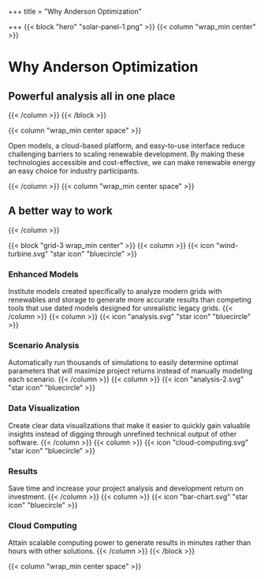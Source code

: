+++
title = "Why Anderson Optimization"

+++
{{< block "hero" "solar-panel-1.png" >}}
{{< column "wrap_min center" >}}

# Why Anderson Optimization

## Powerful analysis all in one place

{{< /column >}}
{{< /block >}}

{{< column "wrap_min center space" >}}

Open models, a cloud-based platform, and easy-to-use interface reduce challenging barriers to scaling renewable development. By making these technologies accessible and cost-effective, we can make renewable energy an easy choice for industry participants.

{{< /column >}}
{{< column "wrap_min center space" >}}

## A better way to work

{{< /column >}}

{{< block "grid-3 wrap_min center" >}}
{{< column >}}
{{< icon "wind-turbine.svg" "star icon" "bluecircle" >}}

### Enhanced Models

Institute models created specifically to analyze modern grids with renewables and storage to generate more accurate results than competing tools that use dated models designed for unrealistic legacy grids.
{{< /column >}}
{{< column >}}
{{< icon "analysis.svg" "star icon" "bluecircle" >}}

### Scenario Analysis

Automatically run thousands of simulations to easily determine optimal parameters that will maximize project returns instead of manually modeling each scenario.
{{< /column >}}
{{< column >}}
{{< icon "analysis-2.svg" "star icon" "bluecircle" >}}

### Data Visualization

Create clear data visualizations that make it easier to quickly gain valuable insights instead of digging through unrefined technical output of other software.
{{< /column >}}
{{< column >}}
{{< icon "cloud-computing.svg" "star icon" "bluecircle" >}}

### Results

Save time and increase your project analysis and development return on investment.
{{< /column >}}
{{< column >}}
{{< icon "bar-chart.svg" "star icon" "bluecircle" >}}

### Cloud Computing

Attain scalable computing power to generate results in minutes rather than hours with other solutions.
{{< /column >}}
{{< /block >}}

{{< column "wrap_min center space" >}}